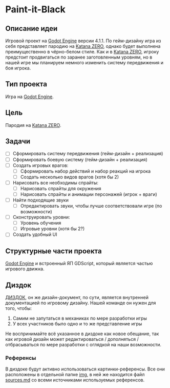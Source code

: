 # Paint-it-Black

## Описание идеи

Игровой проект на [Godot Engine](https://godotengine.org/) версии 4.1.1. По гейм-дизайну игра из себя представляет пародию на [Katana ZERO](https://store.steampowered.com/app/460950/Katana_ZERO/), однако будет выполнена преимущественно в чёрно-белом стиле. Как и в [Katana ZERO](https://store.steampowered.com/app/460950/Katana_ZERO/), игроку предстоит продвигаться по заранее заготовленным уровням, но в нашей игре мы планируем немного изменить систему передвижения и боя игрока.

## Тип проекта

Игра на [Godot Engine](https://godotengine.org/).

## Цель

Пародия на [Katana ZERO](https://store.steampowered.com/app/460950/Katana_ZERO/).

## Задачи

- [ ] Сформировать систему передвижения (гейм-дизайн + реализация)
- [ ] Сформировать боевую систему (гейм-дизайн + реализация)
- [ ] Создать игровых врагов:
  - [ ] Сформировать набор действий и набор реакций на игрока
  - [ ] Создать несколько видов врагов (хотя бы 2)
- [ ] Нарисовать все необходимы спрайты:
  - [ ] Нарисовать спрайты для окружения
  - [ ] Нарисовать спрайты и анимации персонажей (игрок + враги)
- [ ] Найти подходящие звуки
  - [ ] Отредактировать звуки, чтобы лучше соответствовали игре (по возможности)
- [ ] Сконструировать уровни:
  - [ ] Уровень обучения
  - [ ] Игровые уровни (хотя бы 2?)
- [ ] Создать удобный UI

## Структурные части проекта

[Godot Engine](https://godotengine.org/) и встроенный ЯП GDScript, который является частью игрового движка.

## Диздок

 [ДИЗДОК](ДИЗДОК.md), он же дизайн-документ, по сути, является внутренней документацией по игровому дизайну. Нашей команде он нужен для того, чтобы:

1. Самим не запутаться в механиках по мере разработки игры
2. У всех участников было одно и то же представление игры

Не воспринимайте всё указанное в диздоке как новое обещание, так как игровой дизайн может редактироваться / дополняться / отбрасываться по мере разработки с оглядкой на наши возможности.

### Референсы

В диздоке будут активно использоваться картинки-референсы. Все они расположены в отдельной папке [img](img), в ней же находится файл [sources.md](img\sources.md) со всеми источниками используемых референсов.
